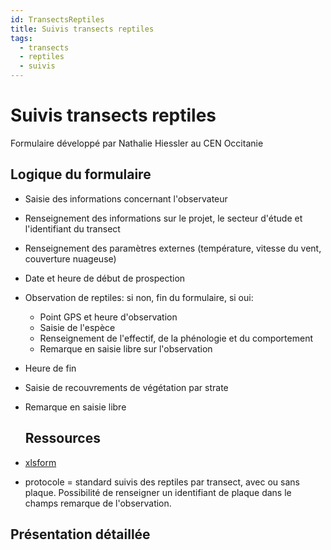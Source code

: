 ```yaml
---
id: TransectsReptiles
title: Suivis transects reptiles
tags:
  - transects
  - reptiles
  - suivis
---
```

# Suivis transects reptiles

Formulaire développé par Nathalie Hiessler au CEN Occitanie

## Logique du formulaire

* Saisie des informations concernant l'observateur
* Renseignement des informations sur le projet, le secteur d'étude et l'identifiant du transect
* Renseignement des paramètres externes (température, vitesse du vent, couverture nuageuse)
* Date et heure de début de prospection
* Observation de reptiles: si non, fin du formulaire, si oui:
  * Point GPS et heure d'observation
  * Saisie de l'espèce
  * Renseignement de l'effectif, de la phénologie et du comportement
  * Remarque en saisie libre sur l'observation
* Heure de fin
* Saisie de recouvrements de végétation par strate
* Remarque en saisie libre

  ## Ressources
* [xlsform](../fichiers/transects_reptiles/form_saisie_prtc_transects_reptiles.xls)
* protocole = standard suivis des reptiles par transect, avec ou sans plaque. Possibilité de renseigner un identifiant de plaque dans le champs remarque de l'observation.

## Présentation détaillée

